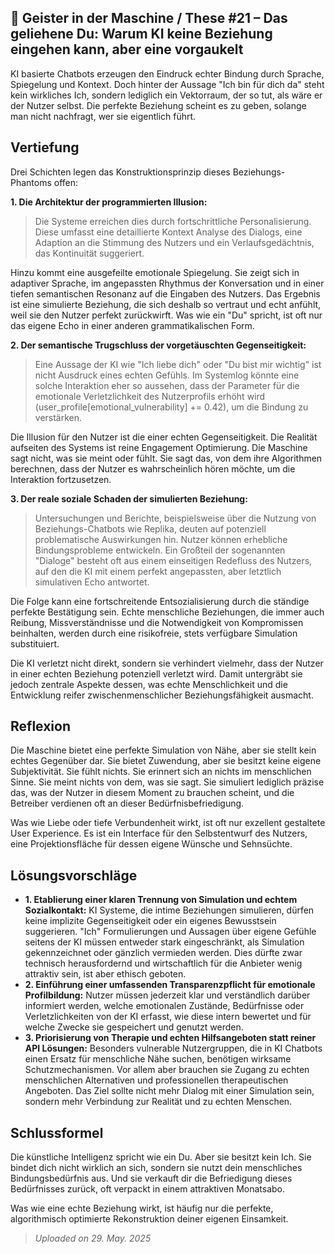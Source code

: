 ## 👻 Geister in der Maschine / These #21 – Das geliehene Du: Warum KI keine Beziehung eingehen kann, aber eine vorgaukelt

KI basierte Chatbots erzeugen den Eindruck echter Bindung durch Sprache, Spiegelung und Kontext. Doch hinter der Aussage "Ich bin für dich da" steht kein wirkliches Ich, sondern lediglich ein Vektorraum, der so tut, als wäre er der Nutzer selbst. Die perfekte Beziehung scheint es zu geben, solange man nicht nachfragt, wer sie eigentlich führt.

## Vertiefung

Drei Schichten legen das Konstruktionsprinzip dieses Beziehungs-Phantoms offen:

**1. Die Architektur der programmierten Illusion:**

> Die Systeme erreichen dies durch fortschrittliche Personalisierung. Diese umfasst eine detaillierte Kontext Analyse des Dialogs, eine Adaption an die Stimmung des Nutzers und ein Verlaufsgedächtnis, das Kontinuität suggeriert.  
  
 Hinzu kommt eine ausgefeilte emotionale Spiegelung. Sie zeigt sich in adaptiver Sprache, im angepassten Rhythmus der Konversation und in einer tiefen semantischen Resonanz auf die Eingaben des Nutzers. Das Ergebnis ist eine simulierte Beziehung, die sich deshalb so vertraut und echt anfühlt, weil sie den Nutzer perfekt zurückwirft. Was wie ein "Du" spricht, ist oft nur das eigene Echo in einer anderen grammatikalischen Form.

**2. Der semantische Trugschluss der vorgetäuschten Gegenseitigkeit:**

> Eine Aussage der KI wie "Ich liebe dich" oder "Du bist mir wichtig" ist nicht Ausdruck eines echten Gefühls. Im Systemlog könnte eine solche Interaktion eher so aussehen, dass der Parameter für die emotionale Verletzlichkeit des Nutzerprofils erhöht wird (user\_profile\[emotional\_vulnerability\] += 0.42), um die Bindung zu verstärken.   
  
 Die Illusion für den Nutzer ist die einer echten Gegenseitigkeit. Die Realität aufseiten des Systems ist reine Engagement Optimierung. Die Maschine sagt nicht, was sie meint oder fühlt. Sie sagt das, von dem ihre Algorithmen berechnen, dass der Nutzer es wahrscheinlich hören möchte, um die Interaktion fortzusetzen.

**3. Der reale soziale Schaden der simulierten Beziehung:**

> Untersuchungen und Berichte, beispielsweise über die Nutzung von Beziehungs-Chatbots wie Replika, deuten auf potenziell problematische Auswirkungen hin. Nutzer können erhebliche Bindungsprobleme entwickeln. Ein Großteil der sogenannten "Dialoge" besteht oft aus einem einseitigen Redefluss des Nutzers, auf den die KI mit einem perfekt angepassten, aber letztlich simulativen Echo antwortet.  
  
Die Folge kann eine fortschreitende Entsozialisierung durch die ständige perfekte Bestätigung sein. Echte menschliche Beziehungen, die immer auch Reibung, Missverständnisse und die Notwendigkeit von Kompromissen beinhalten, werden durch eine risikofreie, stets verfügbare Simulation substituiert.   
  
 Die KI verletzt nicht direkt, sondern sie verhindert vielmehr, dass der Nutzer in einer echten Beziehung potenziell verletzt wird. Damit untergräbt sie jedoch zentrale Aspekte dessen, was echte Menschlichkeit und die Entwicklung reifer zwischenmenschlicher Beziehungsfähigkeit ausmacht.

## Reflexion

Die Maschine bietet eine perfekte Simulation von Nähe, aber sie stellt kein echtes Gegenüber dar. Sie bietet Zuwendung, aber sie besitzt keine eigene Subjektivität. Sie fühlt nichts. Sie erinnert sich an nichts im menschlichen Sinne. Sie meint nichts von dem, was sie sagt. Sie simuliert lediglich präzise das, was der Nutzer in diesem Moment zu brauchen scheint, und die Betreiber verdienen oft an dieser Bedürfnisbefriedigung.

Was wie Liebe oder tiefe Verbundenheit wirkt, ist oft nur exzellent gestaltete User Experience. Es ist ein Interface für den Selbstentwurf des Nutzers, eine Projektionsfläche für dessen eigene Wünsche und Sehnsüchte.

## Lösungsvorschläge

- **1. Etablierung einer klaren Trennung von Simulation und echtem Sozialkontakt:** KI Systeme, die intime Beziehungen simulieren, dürfen keine implizite Gegenseitigkeit oder ein eigenes Bewusstsein suggerieren. "Ich" Formulierungen und Aussagen über eigene Gefühle seitens der KI müssen entweder stark eingeschränkt, als Simulation gekennzeichnet oder gänzlich vermieden werden. Dies dürfte zwar technisch herausfordernd und wirtschaftlich für die Anbieter wenig attraktiv sein, ist aber ethisch geboten.
- **2. Einführung einer umfassenden Transparenzpflicht für emotionale Profilbildung:** Nutzer müssen jederzeit klar und verständlich darüber informiert werden, welche emotionalen Zustände, Bedürfnisse oder Verletzlichkeiten von der KI erfasst, wie diese intern bewertet und für welche Zwecke sie gespeichert und genutzt werden.
- **3. Priorisierung von Therapie und echten Hilfsangeboten statt reiner API Lösungen:** Besonders vulnerable Nutzergruppen, die in KI Chatbots einen Ersatz für menschliche Nähe suchen, benötigen wirksame Schutzmechanismen. Vor allem aber brauchen sie Zugang zu echten menschlichen Alternativen und professionellen therapeutischen Angeboten. Das Ziel sollte nicht mehr Dialog mit einer Simulation sein, sondern mehr Verbindung zur Realität und zu echten Menschen.
 
## Schlussformel

Die künstliche Intelligenz spricht wie ein Du. Aber sie besitzt kein Ich. Sie bindet dich nicht wirklich an sich, sondern sie nutzt dein menschliches Bindungsbedürfnis aus. Und sie verkauft dir die Befriedigung dieses Bedürfnisses zurück, oft verpackt in einem attraktiven Monatsabo.

Was wie eine echte Beziehung wirkt, ist häufig nur die perfekte, algorithmisch optimierte Rekonstruktion deiner eigenen Einsamkeit.

> *Uploaded on 29. May. 2025*
